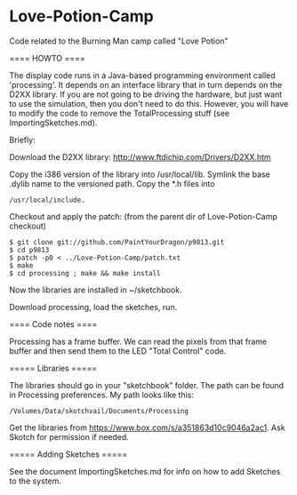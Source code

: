 Love-Potion-Camp
================

Code related to the Burning Man camp called "Love Potion"


==== HOWTO ====

The display code runs in a Java-based programming environment called
'processing'. It depends on an interface library that in turn depends
on the D2XX library. If you are not going to be driving the hardware,
but just want to use the simulation, then you don't need to do this. 
However, you will have to modify the code to remove the TotalProcessing
stuff (see ImportingSketches.md). 

 Briefly:

Download the D2XX library: http://www.ftdichip.com/Drivers/D2XX.htm

Copy the i386 version of the library into /usr/local/lib.  Symlink the
base .dylib name to the versioned path.  Copy the *.h files into

    /usr/local/include.


Checkout and apply the patch:
(from the parent dir of Love-Potion-Camp checkout)

    $ git clone git://github.com/PaintYourDragon/p9813.git
    $ cd p9813
    $ patch -p0 < ../Love-Potion-Camp/patch.txt
    $ make
    $ cd processing ; make && make install
    

Now the libraries are installed in ~/sketchbook. 

Download processing, load the sketches, run.


==== Code notes ====

Processing has a frame buffer.  We can read the pixels from that frame
buffer and then send them to the LED "Total Control" code.

===== Libraries =====

The libraries should go in your "sketchbook" folder. The path can be 
found in Processing preferences. My path looks like this: 

    /Volumes/Data/skotchvail/Documents/Processing

Get the libraries from https://www.box.com/s/a351863d10c9046a2ac1. 
Ask Skotch for permission if needed. 

===== Adding Sketches =====

See the document ImportingSketches.md for info on how to add Sketches
to the system. 

